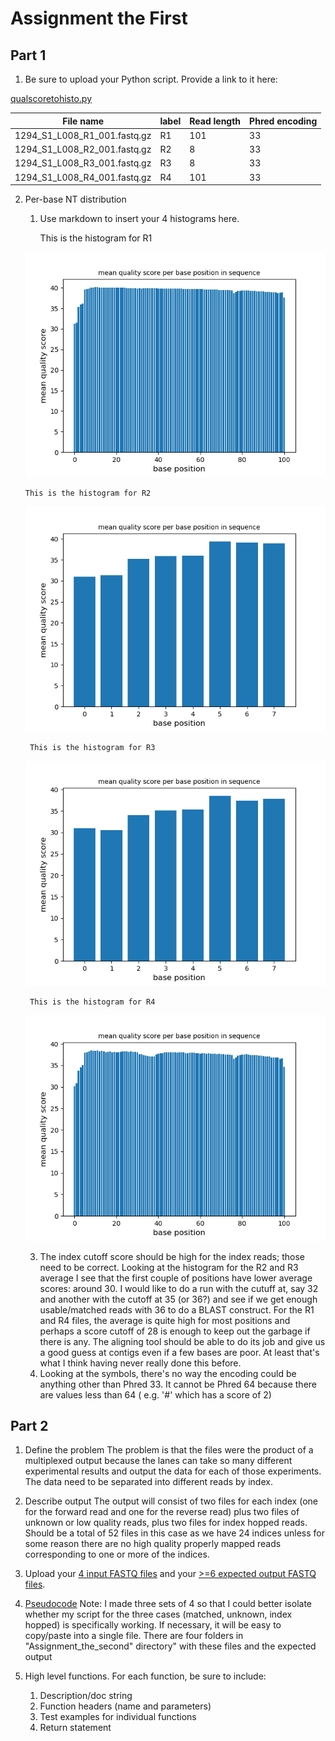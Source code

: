 # Assignment the First

## Part 1
1. Be sure to upload your Python script. Provide a link to it here:

[qualscoretohisto.py](https://github.com/Ike-Sanderson/Demultiplex/blob/master/Assignment-the-first/qualscoretohisto.py)

| File name | label | Read length | Phred encoding |
|---|---|---|---|
| 1294_S1_L008_R1_001.fastq.gz | R1 | 101 | 33 |
| 1294_S1_L008_R2_001.fastq.gz | R2 |   8 | 33 |
| 1294_S1_L008_R3_001.fastq.gz | R3 |   8 | 33 |
| 1294_S1_L008_R4_001.fastq.gz | R4 | 101 | 33 |

2. Per-base NT distribution
    1. Use markdown to insert your 4 histograms here.
  
       This is the histogram for R1
       
      ![R1 forward read histogram](r1histogram.png)

       This is the histogram for R2
   
      ![R2 forward read index histogram](r2histogram.png)

        This is the histogram for R3
   
      ![R3 reverse read index histogram](r3histogram.png)

        This is the histogram for R4
   
      ![R4 reverse read histogram](r4histogram.png)
       
    3. The index cutoff score should be high for the index reads; those need to be correct. Looking at the histogram for the R2
       and R3 average I see that the first couple of positions have lower average scores: around 30. I would like to do a run
       with the cutuff at, say 32 and another with the cutoff at 35 (or 36?) and see if we get enough usable/matched reads
       with 36 to do a BLAST construct. For the R1 and R4 files, the average is quite high for most positions and perhaps a
       score cutoff of 28 is enough to keep out the garbage if there is any. The aligning tool should be able to do its job
       and give us a good guess at contigs even if a few bases are poor. At least that's what I think having never really done           this before.
    4. Looking at the symbols, there's no way the encoding could be anything other than Phred 33. It cannot be Phred 64 because          there are values less than 64 ( e.g. '#' which has a score of 2)
    
## Part 2
1. Define the problem
   The problem is that the files were the product of a multiplexed output because the lanes can take so many different experimental results and output the data for each of those experiments. The data need to be separated into different reads by index. 
2. Describe output
   The output will consist of two files for each index (one for the forward read and one for the reverse read) plus two files of unknown or low quality reads, plus two files for index hopped reads. Should be a total of 52 files in this case as we have 24 indices unless for some reason there are no high quality properly mapped reads corresponding to one or more of the indices.
3. Upload your [4 input FASTQ files](../TEST-input_FASTQ) and your [>=6 expected output FASTQ files](../TEST-output_FASTQ).
   
4. [Pseudocode](https://github.com/Ike-Sanderson/Demultiplex/blob/master/demultiplexalgorithm.txt)
    Note: I made three sets of 4 so that I could better isolate whether my script for the three cases (matched, unknown,
   index hopped) is specifically working. If necessary, it will be easy to copy/paste into a single file. There are four
   folders in "Assignment_the_second" directory" with these files and the expected output
6. High level functions. For each function, be sure to include:
    1. Description/doc string
    2. Function headers (name and parameters)
    3. Test examples for individual functions
    4. Return statement
